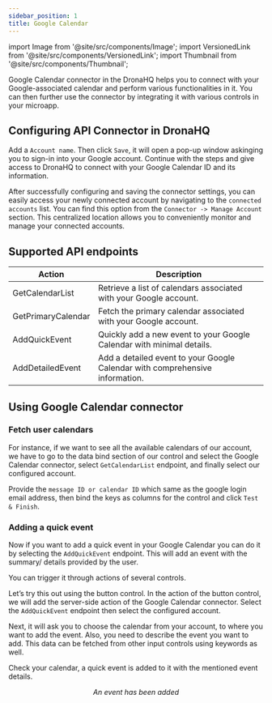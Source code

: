 ```yaml
---
sidebar_position: 1
title: Google Calendar
---
```


import Image from '@site/src/components/Image';
import VersionedLink from '@site/src/components/VersionedLink';
import Thumbnail from '@site/src/components/Thumbnail';

Google Calendar connector in the DronaHQ helps you to connect with your Google-associated calendar and perform various functionalities in it. You can then further use the connector by integrating it with various controls in your microapp.

## Configuring API Connector in DronaHQ

Add a `Account name`. Then click `Save`, it will open a pop-up window askinging you to sign-in into your Google account. Continue with the steps and give access to DronaHQ to connect with your Google Calendar ID and its information.

After successfully configuring and saving the connector settings, you can easily access your newly connected account by navigating to the `connected accounts` list. You can find this option from the `Connector -> Manage Account` section. This centralized location allows you to conveniently monitor and manage your connected accounts.

## Supported API endpoints

| Action           | Description |
|------------------|-------------|
| GetCalendarList  | Retrieve a list of calendars associated with your Google account. |
| GetPrimaryCalendar | Fetch the primary calendar associated with your Google account. |
| AddQuickEvent    | Quickly add a new event to your Google Calendar with minimal details. |
| AddDetailedEvent | Add a detailed event to your Google Calendar with comprehensive information. |

## Using Google Calendar connector

### Fetch user calendars
For instance, if we want to see all the available calendars of our account, we have to go to the data bind section of our control and select the Google Calendar connector, select `GetCalendarList` endpoint, and finally select our configured account.

Provide the `message ID or calendar ID` which same as the google login email address, then bind the keys as columns for the control and click `Test & Finish`.

<figure>
  <Thumbnail src="/img/reference/connectors/calendar/key.png" alt="Sign-in to your Asana account" />
</figure>

### Adding a quick event

Now if you want to add a quick event in your Google Calendar you can do it by selecting the `AddQuickEvent` endpoint. This will add an event with the summary/ details provided by the user.

You can trigger it through actions of several controls.

Let’s try this out using the button control. In the action of the button control, we will add the server-side action of the Google Calendar connector. Select the `AddQuickEvent` endpoint then select the configured account.

Next, it will ask you to choose the calendar from your account, to where you want to add the event. Also, you need to describe the event you want to add. This data can be fetched from other input controls using keywords as well.

<figure>
  <Thumbnail src="/img/reference/connectors/calendar/key2.png" alt="Sign-in to your Asana account" />
</figure>

Check your calendar, a quick event is added to it with the mentioned event details.

<figure>
  <Thumbnail src="/img/reference/connectors/calendar/event.png" alt="An event has been added" />
  <figcaption align = "center"><i>An event has been added</i></figcaption>
</figure>